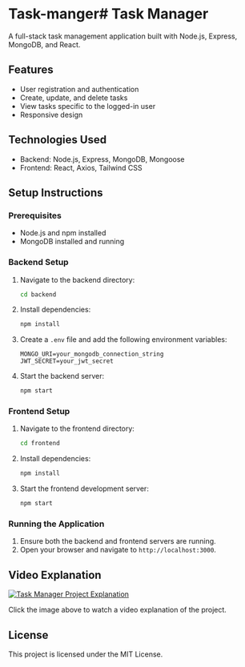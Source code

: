# Task-manger# Task Manager

A full-stack task management application built with Node.js, Express, MongoDB, and React.

## Features

- User registration and authentication
- Create, update, and delete tasks
- View tasks specific to the logged-in user
- Responsive design

## Technologies Used

- Backend: Node.js, Express, MongoDB, Mongoose
- Frontend: React, Axios, Tailwind CSS

## Setup Instructions

### Prerequisites

- Node.js and npm installed
- MongoDB installed and running

### Backend Setup

1. Navigate to the backend directory:
    ```sh
    cd backend
    ```

2. Install dependencies:
    ```sh
    npm install
    ```

3. Create a `.env` file and add the following environment variables:
    ```env
    MONGO_URI=your_mongodb_connection_string
    JWT_SECRET=your_jwt_secret
    ```

4. Start the backend server:
    ```sh
    npm start
    ```

### Frontend Setup

1. Navigate to the frontend directory:
    ```sh
    cd frontend
    ```

2. Install dependencies:
    ```sh
    npm install
    ```

3. Start the frontend development server:
    ```sh
    npm start
    ```

### Running the Application

1. Ensure both the backend and frontend servers are running.
2. Open your browser and navigate to `http://localhost:3000`.

## Video Explanation

[![Task Manager Project Explanation]()](https://github.com/shanu9144/Task-manger/blob/main/task-manager.mp4)

Click the image above to watch a video explanation of the project.

## License

This project is licensed under the MIT License.
